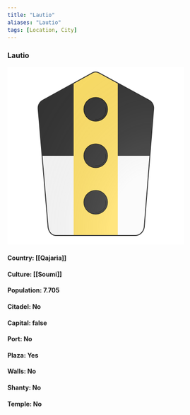 ```yaml
---
title: "Lautio"
aliases: "Lautio"
tags: [Location, City]
---
```

### Lautio
![](attachment/542a474d0cbf1b2769d412ff5f934238.svg)

#### Country: [[Qajaria]]

#### Culture: [[Soumi]]

#### Population: 7.705

#### Citadel: No

#### Capital: false

#### Port: No

#### Plaza: Yes

#### Walls: No

#### Shanty: No

#### Temple: No


